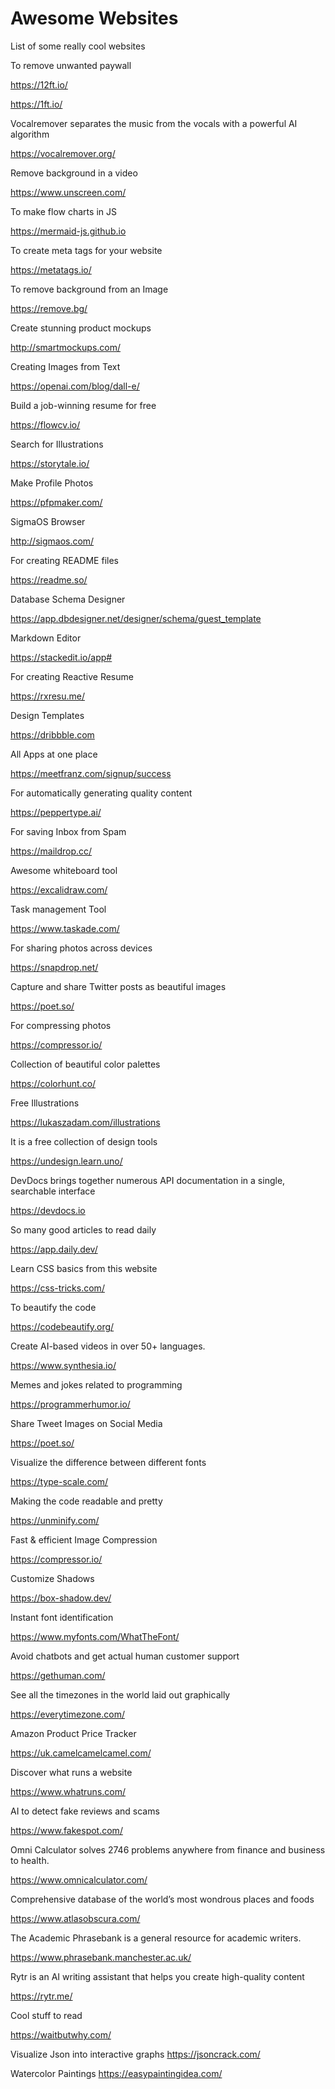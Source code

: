 # Awesome Websites
List of some really cool websites

To remove unwanted paywall

https://12ft.io/

https://1ft.io/

Vocalremover separates the music from the vocals with a powerful AI algorithm

https://vocalremover.org/

Remove background in a video

https://www.unscreen.com/


To make flow charts in JS

https://mermaid-js.github.io

To create meta tags for your website

https://metatags.io/

To remove background from an Image

https://remove.bg/

Create stunning product mockups

http://smartmockups.com/

Creating Images from Text

https://openai.com/blog/dall-e/

Build a job-winning resume for free

https://flowcv.io/


Search for Illustrations

https://storytale.io/


Make Profile Photos

https://pfpmaker.com/


SigmaOS Browser

http://sigmaos.com/


For creating README files

https://readme.so/

Database Schema Designer

https://app.dbdesigner.net/designer/schema/guest_template


Markdown Editor

https://stackedit.io/app#


For creating Reactive Resume

https://rxresu.me/

Design Templates

https://dribbble.com


All Apps at one place

https://meetfranz.com/signup/success

For automatically generating quality content

https://peppertype.ai/


For saving Inbox from Spam

https://maildrop.cc/


Awesome whiteboard tool

https://excalidraw.com/


Task management Tool

https://www.taskade.com/


For sharing photos across devices

https://snapdrop.net/


Capture and share Twitter posts as beautiful images

https://poet.so/


For compressing photos

https://compressor.io/


Collection of beautiful color palettes

https://colorhunt.co/


Free Illustrations

https://lukaszadam.com/illustrations


It is a free collection of design tools

https://undesign.learn.uno/


DevDocs brings together numerous API documentation in a single, searchable interface

https://devdocs.io


So many good articles to read daily

https://app.daily.dev/


Learn CSS basics from this website

https://css-tricks.com/


To beautify the code

https://codebeautify.org/


Create AI-based videos in over 50+ languages.

https://www.synthesia.io/


Memes and jokes related to programming

https://programmerhumor.io/


Share Tweet Images on Social Media

https://poet.so/


Visualize the difference between different fonts

https://type-scale.com/


Making the code readable and pretty

https://unminify.com/


Fast & efficient Image Compression

https://compressor.io/


Customize Shadows

https://box-shadow.dev/


Instant font identification

https://www.myfonts.com/WhatTheFont/


Avoid chatbots and get actual human customer support

https://gethuman.com/


See all the timezones in the world laid out graphically

https://everytimezone.com/


Amazon Product Price Tracker

https://uk.camelcamelcamel.com/


Discover what runs a website

https://www.whatruns.com/


AI to detect fake reviews and scams

https://www.fakespot.com/


Omni Calculator solves 2746 problems anywhere from finance and business to health.

https://www.omnicalculator.com/


Comprehensive database of the world’s most wondrous places and foods

https://www.atlasobscura.com/


The Academic Phrasebank is a general resource for academic writers.

https://www.phrasebank.manchester.ac.uk/


Rytr is an AI writing assistant that helps you create high-quality content

https://rytr.me/


Cool stuff to read

https://waitbutwhy.com/

Visualize Json into interactive graphs
https://jsoncrack.com/

Watercolor Paintings
https://easypaintingidea.com/







